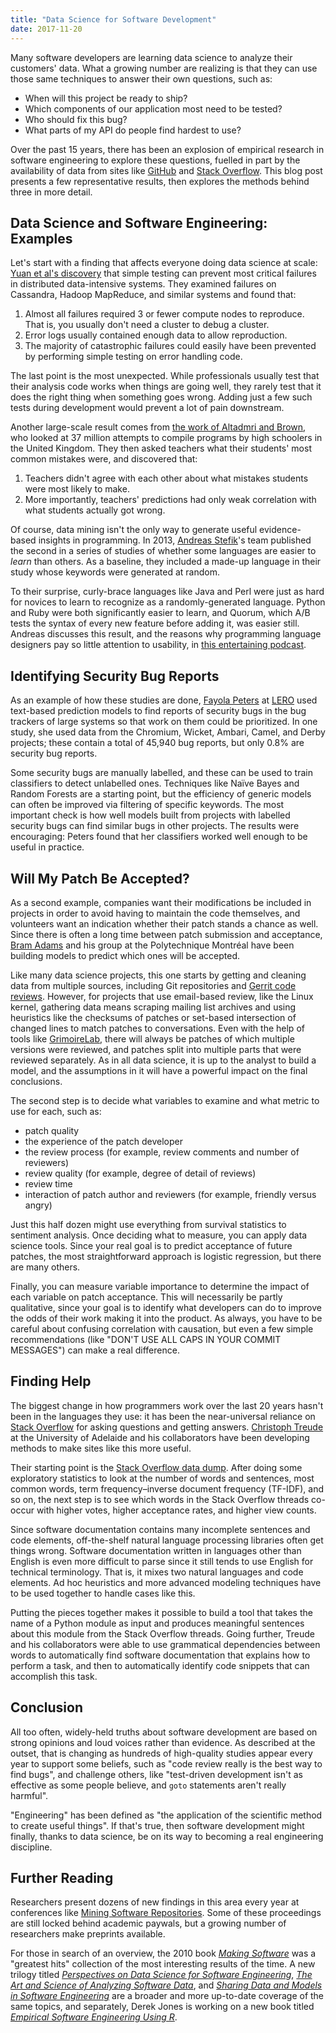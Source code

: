 ```yaml
---
title: "Data Science for Software Development"
date: 2017-11-20
---
```


<p>Many software developers are learning data science to analyze their
customers' data. What a growing number are realizing is that they can use those
same techniques to answer their own questions, such as:</p>
<ul>
<li>When will this project be ready to ship?</li>
<li>Which components of our application most need to be tested?</li>
<li>Who should fix this bug?</li>
<li>What parts of my API do people find hardest to use?</li>
</ul>
<p>Over the past 15 years, there has been an explosion of empirical 
research in software engineering to explore these questions, fuelled in 
part by the availability of data from sites like <a href="http://github.com/">GitHub</a> and <a href="https://stackoverflow.com/">Stack Overflow</a>. This blog post presents a few representative results, then explores the methods behind three in more detail.</p>
<h2 id="data-science-and-software-engineering-examples">Data Science and Software Engineering: Examples</h2>
<p>Let's start with a finding that affects everyone doing data science at scale: <a href="https://www.usenix.org/system/files/conference/osdi14/osdi14-paper-yuan.pdf">Yuan et al's discovery</a>
 that simple testing can prevent most critical failures in distributed 
data-intensive systems. They examined failures on Cassandra, Hadoop 
MapReduce, and similar systems and found that:</p>
<ol>
<li>Almost all failures required 3 or fewer compute nodes to reproduce. 
That is, you usually don't need a cluster to debug a cluster.</li>
<li>Error logs usually contained enough data to allow reproduction.</li>
<li>The majority of catastrophic failures could easily have been prevented by performing simple testing on error handling code.</li>
</ol>
<p>The last point is the most unexpected. While professionals usually 
test that their analysis code works when things are going well, they 
rarely test that it does the right thing when something goes wrong. 
Adding just a few such tests during development would prevent a lot of 
pain downstream.</p>
<p>Another large-scale result comes from <a href="https://kar.kent.ac.uk/46742/1/fp1187-altadmri.pdf">the work of Altadmri and Brown</a>,
 who looked at 37 million attempts to compile programs by high schoolers
 in the United Kingdom. They then asked teachers what their students' 
most common mistakes were, and discovered that:</p>
<ol>
<li>Teachers didn't agree with each other about what mistakes students were most likely to make.</li>
<li>More importantly, teachers' predictions had only weak correlation with what students actually got wrong.</li>
</ol>
<p>Of course, data mining isn't the only way to generate useful evidence-based insights in programming. In 2013, <a href="http://web.cs.unlv.edu/stefika/">Andreas Stefik</a>'s team published the second in a series of studies of whether some languages are easier to <em>learn</em> than others. As a baseline, they included a made-up language in their study whose keywords were generated at random.</p>
<p>To their surprise, curly-brace languages like Java and Perl were just
 as hard for novices to learn to recognize as a randomly-generated 
language. Python and Ruby were both significantly easier to learn, and 
Quorum, which A/B tests the syntax of every new feature before adding 
it, was easier still. Andreas discusses this result, and the reasons why
 programming language designers pay so little attention to usability, in
 <a href="https://www.functionalgeekery.com/episode-55-andreas-stefik/">this entertaining podcast</a>.</p>
<h2 id="identifying-security-bug-reports">Identifying Security Bug Reports</h2>
<p>As an example of how these studies are done, <a href="http://www.lero.ie/people/fayolapeters">Fayola Peters</a> at <a href="http://www.lero.ie/">LERO</a>
 used text-based prediction models to find reports of security bugs in 
the bug trackers of large systems so that work on them could be 
prioritized. In one study, she used data from the Chromium, Wicket, 
Ambari, Camel, and Derby projects; these contain a total of 45,940 bug 
reports, but only 0.8% are security bug reports.</p>
<p>Some security bugs are manually labelled, and these can be used to 
train classifiers to detect unlabelled ones.  Techniques like Naïve 
Bayes and Random Forests are a starting point, but the efficiency of 
generic models can often be improved via filtering of specific keywords.
 The most important check is how well models built from projects with 
labelled security bugs can find similar bugs in other projects. The 
results were encouraging: Peters found that her classifiers worked well 
enough to be useful in practice.</p>
<h2 id="will-my-patch-be-accepted-">Will My Patch Be Accepted?</h2>
<p>As a second example, companies want their modifications be included 
in projects in order to avoid having to maintain the code themselves, 
and volunteers want an indication whether their patch stands a chance as
 well. Since there is often a long time between patch submission and 
acceptance, <a href="http://mcis.polymtl.ca/bram.html">Bram Adams</a> and his group at the Polytechnique Montréal have been building models to predict which ones will be accepted.</p>
<p>Like many data science projects, this one starts by getting and 
cleaning data from multiple sources, including Git repositories and <a href="https://www.gerritcodereview.com/">Gerrit code reviews</a>.
 However, for projects that use email-based review, like the Linux 
kernel, gathering data means scraping mailing list archives and using 
heuristics like the checksums of patches or set-based intersection of 
changed lines to match patches to conversations. Even with the help of 
tools like <a href="http://grimoirelab.github.io/">GrimoireLab</a>, 
there will always be patches of which multiple versions were reviewed, 
and patches split into multiple parts that were reviewed separately. As 
in all data science, it is up to the analyst to build a model, and the 
assumptions in it will have a powerful impact on the final conclusions.</p>
<p>The second step is to decide what variables to examine and what metric to use for each, such as:</p>
<ul>
<li>patch quality</li>
<li>the experience of the patch developer</li>
<li>the review process (for example, review comments and number of reviewers)</li>
<li>review quality (for example, degree of detail of reviews)</li>
<li>review time</li>
<li>interaction of patch author and reviewers (for example, friendly versus angry)</li>
</ul>
<p>Just this half dozen might use everything from survival statistics to
 sentiment analysis. Once deciding what to measure, you can apply
data science tools. Since your real goal is to predict acceptance of future 
patches, the most straightforward approach is logistic regression, but 
there are many others.</p>
<p>Finally, you can measure variable importance to determine the impact 
of each variable on patch acceptance. This will necessarily be partly 
qualitative, since your goal is to identify what developers can do to 
improve the odds of their work making it into the product. As always, 
you have to be careful about confusing correlation with causation, but 
even a few simple recommendations (like "DON'T USE ALL CAPS IN YOUR 
COMMIT MESSAGES") can make a real difference.</p>
<h2 id="finding-help">Finding Help</h2>
<p>The biggest change in how programmers work over the last 20 years 
hasn't been in the languages they use: it has been the near-universal 
reliance on <a href="https://stackoverflow.com/">Stack Overflow</a> for asking questions and getting answers. <a href="http://ctreude.ca/">Christoph Treude</a> at the University of Adelaide and his collaborators have been developing methods to make sites like this more useful.</p>
<p>Their starting point is the <a href="https://archive.org/details/stackexchange">Stack Overflow data dump</a>.
 After doing some exploratory statistics to look at the number of words 
and sentences, most common words, term frequency–inverse document 
frequency (TF-IDF), and so on, the next step is to see which words in 
the Stack Overflow threads co-occur with higher votes, higher acceptance
 rates, and higher view counts.</p>
<p>Since software documentation contains many incomplete sentences and 
code elements, off-the-shelf natural language processing libraries often
 get things wrong. Software documentation written in languages other 
than English is even more difficult to parse since it still tends to use
 English for technical terminology. That is, it mixes two natural 
languages and code elements. Ad hoc heuristics and more advanced 
modeling techniques have to be used together to handle cases like this.</p>
<p>Putting the pieces together makes it possible to build a tool that 
takes the name of a Python module as input and produces meaningful 
sentences about this module from the Stack Overflow threads. Going 
further, Treude and his collaborators were able to use grammatical 
dependencies between words to automatically find software documentation 
that explains how to perform a task, and then to automatically identify 
code snippets that can accomplish this task.</p>
<h2 id="conclusion">Conclusion</h2>
<p>All too often, widely-held truths about software development are 
based on strong opinions and loud voices rather than evidence. As 
described at the outset, that is changing as hundreds of high-quality 
studies appear every year to support some beliefs, such as "code review 
really is the best way to find bugs", and challenge others, like 
"test-driven development isn't as effective as some people believe, and <code>goto</code> statements aren't really harmful".</p>
<p>"Engineering" has been defined as "the application of the scientific 
method to create useful things". If that's true, then software 
development might finally, thanks to data science, be on its way to 
becoming a real engineering discipline.</p>
<h2 id="further-reading">Further Reading</h2>
<p>Researchers present dozens of new findings in this area every year at conferences like <a href="http://www.msrconf.org/">Mining Software Repositories</a>.
 Some of these proceedings are still locked behind academic paywals, but
 a growing number of researchers make preprints available.</p>
<p>For those in search of an overview, the 2010 book <em><a href="http://www.amazon.com/Making-Software-Really-Works-Believe/dp/0596808321/">Making Software</a></em> was a "greatest hits" collection of the most interesting results of the time.  A new trilogy titled <em><a href="http://www.amazon.com/Perspectives-Data-Science-Software-Engineering/dp/0128042060/">Perspectives on Data Science for Software Engineering</a></em>, <em><a href="http://www.amazon.com/Art-Science-Analyzing-Software-Data/dp/0124115195/">The Art and Science of Analyzing Software Data</a></em>, and <em><a href="http://www.amazon.com/Sharing-Data-Models-Software-Engineering/dp/0124172954/">Sharing Data and Models in Software Engineering</a></em> are a broader and more up-to-date coverage of the same topics, and separately, Derek Jones is working on a new book titled <em><a href="http://www.knosof.co.uk/ESEUR/">Empirical Software Engineering Using R</a></em>.</p>

